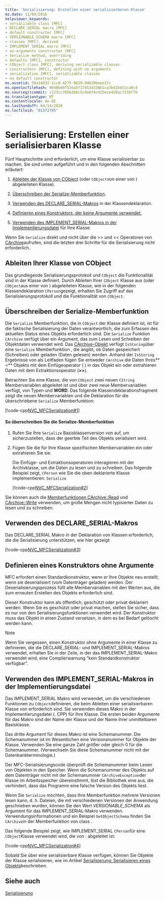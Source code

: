 ```yaml
---
title: 'Serialisierung: Erstellen einer serialisierbaren Klasse'
ms.date: 11/04/2016
helpviewer_keywords:
- serializable class [MFC]
- DECLARE_SERIAL macro [MFC]
- default constructor [MFC]
- VERSIONABLE_SCHEMA macro [MFC]
- classes [MFC], derived
- IMPLEMENT_SERIAL macro [MFC]
- no-arguments constructor [MFC]
- Serialize method, overriding
- defaults [MFC], constructor
- CObject class [MFC], deriving serializable classes
- constructors [MFC], defining with no arguments
- serialization [MFC], serializable classes
- no default constructor
ms.assetid: 59a14d32-1cc8-4275-9829-99639beee27c
ms.openlocfilehash: 9648bd4f516a5f174534336b1ca3b42bb51ca0c4
ms.sourcegitcommit: c123cc76bb2b6c5cde6f4c425ece420ac733bf70
ms.translationtype: MT
ms.contentlocale: de-DE
ms.lasthandoff: 04/14/2020
ms.locfileid: "81372705"
---
```

# <a name="serialization-making-a-serializable-class"></a>Serialisierung: Erstellen einer serialisierbaren Klasse

Fünf Hauptschritte sind erforderlich, um eine Klasse serialisierbar zu machen. Sie sind unten aufgeführt und in den folgenden Abschnitten erläutert:

1. [Ableiten der Klasse von CObject](#_core_deriving_your_class_from_cobject) (oder `CObject`von einer von ) abgeleiteten Klasse).

1. [Überschreiben der Serialize-Memberfunktion](#_core_overriding_the_serialize_member_function).

1. [Verwenden des DECLARE_SERIAL-Makros](#_core_using_the_declare_serial_macro) in der Klassendeklaration.

1. [Definieren eines Konstruktors, der keine Argumente verwendet.](#_core_defining_a_constructor_with_no_arguments)

1. [Verwenden des IMPLEMENT_SERIAL-Makros in der Implementierungsdatei](#_core_using_the_implement_serial_macro_in_the_implementation_file) für Ihre Klasse.

Wenn Sie `Serialize` direkt und nicht über die >> und << Operatoren von [CArchive](../mfc/reference/carchive-class.md)aufrufen, sind die letzten drei Schritte für die Serialisierung nicht erforderlich.

## <a name="deriving-your-class-from-cobject"></a><a name="_core_deriving_your_class_from_cobject"></a>Ableiten Ihrer Klasse von CObject

Das grundlegende Serialisierungsprotokoll und `CObject` die Funktionalität sind in der Klasse definiert. Durch Ableiten Ihrer `CObject` Klasse aus (oder `CObject`aus einer von ) abgeleiteten Klasse, wie in der folgenden Klassendeklaration `CPerson`gezeigt, erhalten Sie Zugriff auf das Serialisierungsprotokoll und die Funktionalität von `CObject`.

## <a name="overriding-the-serialize-member-function"></a><a name="_core_overriding_the_serialize_member_function"></a>Überschreiben der Serialize-Memberfunktion

Die `Serialize` Memberfunktion, die in `CObject` der Klasse definiert ist, ist für die faktische Serialisierung der Daten verantwortlich, die zum Erfassen des aktuellen Status eines Objekts erforderlich sind. Die `Serialize` Funktion `CArchive` verfügt über ein Argument, das zum Lesen und Schreiben der Objektdaten verwendet wird. Das [CArchive-Objekt](../mfc/reference/carchive-class.md) verfügt `IsStoring`über eine `Serialize` Memberfunktion , die angibt, ob Daten gespeichert (Schreiben) oder geladen (Daten gelesen) werden. Anhand der `IsStoring` Ergebnisse von als Leitfaden fügen Sie entweder `CArchive` die Daten Ihres**<** Objekts mit dem Einfügeoperator ( ) in das Objekt ein oder extrahieren Daten mit dem Extraktionsoperator (**>>**).

Betrachten Sie eine Klasse, die von `CObject` zwei neuen `CString` Membervariablen abgeleitet ist und über zwei neue Membervariablen verfügt, von Typen und **WORD**. Das folgende Klassendeklarationsfragment zeigt die neuen Membervariablen und die Deklaration für die überschriebene `Serialize` Memberfunktion:

[!code-cpp[NVC_MFCSerialization#1](../mfc/codesnippet/cpp/serialization-making-a-serializable-class_1.h)]

#### <a name="to-override-the-serialize-member-function"></a>So überschreiben Sie die Serialize-Memberfunktion

1. Rufen Sie Ihre `Serialize` Basisklassenversion von auf, um sicherzustellen, dass der geerbte Teil des Objekts serialisiert wird.

1. Fügen Sie die für Ihre Klasse spezifischen Membervariablen ein oder extrahieren Sie sie.

   Die Einfüge- und Extraktionsoperatoren interagieren mit der Archivklasse, um die Daten zu lesen und zu schreiben. Das folgende Beispiel zeigt, `CPerson` wie Sie die oben deklarierte Klasse implementieren: `Serialize`

   [!code-cpp[NVC_MFCSerialization#2](../mfc/codesnippet/cpp/serialization-making-a-serializable-class_2.cpp)]

Sie können auch die [Memberfunktionen CArchive::Read](../mfc/reference/carchive-class.md#read) und [CArchive::Write](../mfc/reference/carchive-class.md#write) verwenden, um große Mengen nicht typisierter Daten zu lesen und zu schreiben.

## <a name="using-the-declare_serial-macro"></a><a name="_core_using_the_declare_serial_macro"></a>Verwenden des DECLARE_SERIAL-Makros

Das DECLARE_SERIAL Makro in der Deklaration von Klassen erforderlich, die die Serialisierung unterstützen, wie hier gezeigt:

[!code-cpp[NVC_MFCSerialization#3](../mfc/codesnippet/cpp/serialization-making-a-serializable-class_3.h)]

## <a name="defining-a-constructor-with-no-arguments"></a><a name="_core_defining_a_constructor_with_no_arguments"></a>Definieren eines Konstruktors ohne Argumente

MFC erfordert einen Standardkonstruktor, wenn er Ihre Objekte neu erstellt, wenn sie deserialisiert (vom Datenträger geladen) werden. Der Deserialisierungsprozess füllt alle Membervariablen mit den Werten aus, die zum erneuten Erstellen des Objekts erforderlich sind.

Dieser Konstruktor kann als öffentlich, geschützt oder privat deklariert werden. Wenn Sie es geschützt oder privat machen, stellen Sie sicher, dass es nur von den Serialisierungsfunktionen verwendet wird. Der Konstruktor muss das Objekt in einen Zustand versetzen, in dem es bei Bedarf gelöscht werden kann.

> [!NOTE]
> Wenn Sie vergessen, einen Konstruktor ohne Argumente in einer Klasse zu definieren, die die DECLARE_SERIAL- und IMPLEMENT_SERIAL-Makros verwendet, erhalten Sie in der Zeile, in der das IMPLEMENT_SERIAL-Makro verwendet wird, eine Compilerwarnung "kein Standardkonstruktor verfügbar".

## <a name="using-the-implement_serial-macro-in-the-implementation-file"></a><a name="_core_using_the_implement_serial_macro_in_the_implementation_file"></a>Verwenden des IMPLEMENT_SERIAL-Makros in der Implementierungsdatei

Das IMPLEMENT_SERIAL Makro wird verwendet, um die verschiedenen Funktionen zu `CObject`definieren, die beim Ableiten einer serialisierbaren Klasse von erforderlich sind. Sie verwenden dieses Makro in der Implementierungsdatei (. CPP) für Ihre Klasse. Die ersten beiden Argumente für das Makro sind der Name der Klasse und der Name ihrer unmittelbaren Basisklasse.

Das dritte Argument für dieses Makro ist eine Schemanummer. Die Schemanummer ist im Wesentlichen eine Versionsnummer für Objekte der Klasse. Verwenden Sie eine ganze Zahl größer oder gleich 0 für die Schemanummer. (Verwechseln Sie diese Schemanummer nicht mit der Datenbankterminologie.)

Der MFC-Serialisierungscode überprüft die Schemanummer beim Lesen von Objekten in den Speicher. Wenn die Schemanummer des Objekts auf dem Datenträger nicht mit der Schemanummer `CArchiveException`der Klasse im Arbeitsspeicher übereinstimmt, löst die Bibliothek eine aus, die verhindert, dass das Programm eine falsche Version des Objekts liest.

Wenn Sie `Serialize` möchten, dass Ihre Memberfunktion mehrere Versionen lesen kann, d. h. Dateien, die mit verschiedenen Versionen der Anwendung geschrieben wurden, können Sie den Wert *VERSIONABLE_SCHEMA* als Argument für das IMPLEMENT_SERIAL-Makro verwenden. Verwendungsinformationen und ein Beispiel `GetObjectSchema` finden Sie `CArchive`in der Memberfunktion von class .

Das folgende Beispiel zeigt, wie IMPLEMENT_SERIAL `CPerson`für eine `CObject`Klasse verwendet wird, die von : abgeleitet ist:

[!code-cpp[NVC_MFCSerialization#4](../mfc/codesnippet/cpp/serialization-making-a-serializable-class_4.cpp)]

Sobald Sie über eine serialisierbare Klasse verfügen, können Sie Objekte der Klasse serialisieren, wie im Artikel [Serialisierung: Serialisieren eines Objekts](../mfc/serialization-serializing-an-object.md)beschrieben.

## <a name="see-also"></a>Siehe auch

[Serialisierung](../mfc/serialization-in-mfc.md)
